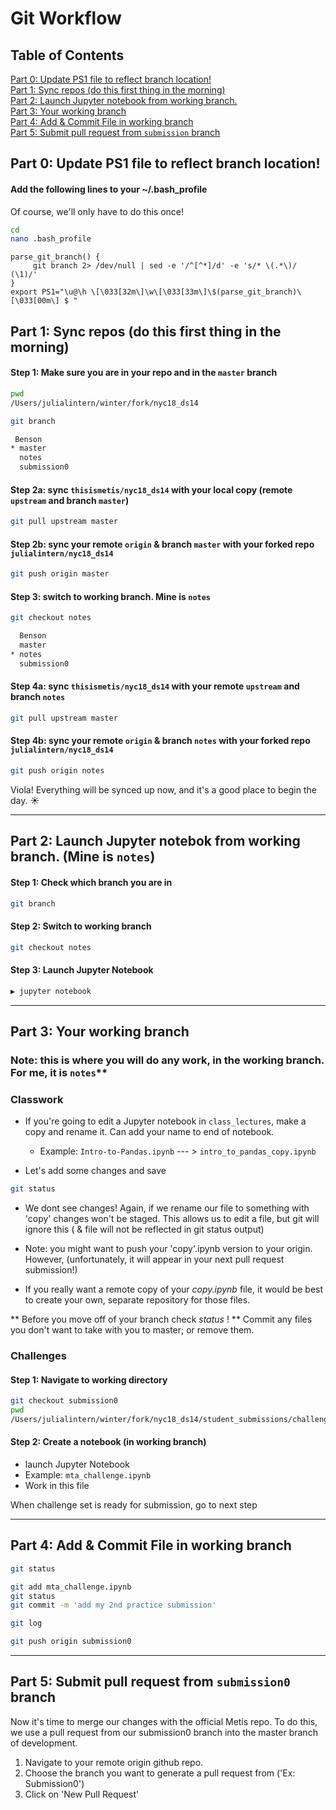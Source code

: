 # Git Workflow

## Table of Contents

[Part 0:  Update PS1 file to reflect branch location!](#section-a)  
[Part 1:  Sync repos (do this first thing in the morning)](#section-b)  
[Part 2:  Launch Jupyter notebook from working branch.  ](#section-c)  
[Part 3:  Your working branch](#section-d)  
[Part 4:  Add & Commit File in working branch](#section-e)  
[Part 5:  Submit pull request from `submission` branch](#section-f)  
 
## <a name="section-a"></a>Part 0:  Update PS1 file to reflect branch location!
#### Add the following lines to your ~/.bash_profile
Of course, we'll only have to do this once!

```bash
cd 
nano .bash_profile
```

```
parse_git_branch() {
     git branch 2> /dev/null | sed -e '/^[^*]/d' -e 's/* \(.*\)/ (\1)/'
}
export PS1="\u@\h \[\033[32m\]\w\[\033[33m\]\$(parse_git_branch)\[\033[00m\] $ "
```

## <a name="section-b"></a>Part 1:  Sync repos (do this first thing in the morning)
#### Step 1:  Make sure you are in your repo and in the `master` branch

```bash
pwd
/Users/julialintern/winter/fork/nyc18_ds14
```  

```bash
git branch
```  

```bash
 Benson
* master
  notes
  submission0
```
  
#### Step 2a:  sync `thisismetis/nyc18_ds14` with your local copy (remote `upstream` and branch `master`)
```bash
git pull upstream master
```

#### Step 2b:  sync your remote `origin` & branch `master` with your forked repo `julialintern/nyc18_ds14`
```bash
git push origin master
```

#### Step 3:  switch to working branch.  Mine is `notes`
```bash
git checkout notes
```
```bash
  Benson
  master
* notes
  submission0
```
#### Step 4a:   sync `thisismetis/nyc18_ds14` with your remote `upstream` and branch `notes`
```bash
git pull upstream master
```
#### Step 4b:  sync your remote `origin` & branch `notes` with your forked repo `julialintern/nyc18_ds14`
```bash
git push origin notes
```

Viola!  Everything will be synced up now, and it's a good place to begin the day.  :sunny:

---

## <a name="section-c"></a>Part 2:  Launch Jupyter notebok from working branch.  (Mine is `notes`)

#### Step 1:  Check which branch you are in  
```bash
git branch
``` 

#### Step 2:  Switch to working branch 
```bash
git checkout notes
```


#### Step 3:  Launch Jupyter Notebook
```bash
▶ jupyter notebook
```

---

## <a name="section-d"></a>Part 3:  Your working branch

### Note:  this is where you will do any work, in the working branch.  For me, it is `notes`**  

### Classwork
 * If you're going to edit a Jupyter notebook in `class_lectures`, make a copy and rename it.  Can add your name to end of notebook.  
   * Example:  `Intro-to-Pandas.ipynb` --- > `intro_to_pandas_copy.ipynb`
   
* Let's add some changes and save 

```bash
git status
```
*  We dont see changes!  Again, if we rename our file to something with 'copy' changes won't be staged. 
This allows us to edit a file, but git will ignore this ( & file will not be reflected in git status output)

* Note: you might want to push your 'copy'.ipynb version to your origin.  However, (unfortunately, it will appear in 
your next pull request submission!) 

* If you really want a remote copy of your *copy.ipynb* file, it would be best to create your own, separate repository for those files. 

** Before you move off of your branch check *status* ! **   Commit any files you don't want to take with you to master; or remove them. 


### Challenges

 
#### Step 1:  Navigate to working directory
```bash
git checkout submission0
pwd
/Users/julialintern/winter/fork/nyc18_ds14/student_submissions/challenges/00_practice/lintern_julia         
```

#### Step 2:  Create a notebook (in working branch)
 * launch Jupyter Notebook
 * Example:  `mta_challenge.ipynb`
 * Work in this file

When challenge set is ready for submission, go to next step

---

## <a name="section-e"></a>Part 4:  Add & Commit File in working branch


```bash
git status 
```
```bash
git add mta_challenge.ipynb
git status
git commit -m 'add my 2nd practice submission'
```

```bash
git log
```

```bash
git push origin submission0
```
---

## <a name="section-f"></a>Part 5:  Submit pull request from `submission0` branch


Now it's time to merge our changes with the official Metis repo. To do this, we use a pull request from our submission0 branch into the master branch of development.

1. Navigate to your remote origin github repo.
2. Choose the branch you want to generate a pull request from ('Ex: Submission0')
3. Click on 'New Pull Request'


